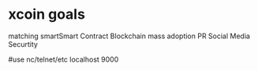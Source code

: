 # xcoin goals
matching smartSmart Contract 
Blockchain
mass adoption
PR
Social Media
Securtity

#use nc/telnet/etc localhost 9000
